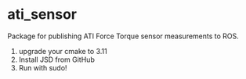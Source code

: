 # ati_sensor
Package for publishing ATI Force Torque sensor measurements to ROS.

1) upgrade your cmake to 3.11
2) Install JSD from GitHub
3) Run with sudo! 


